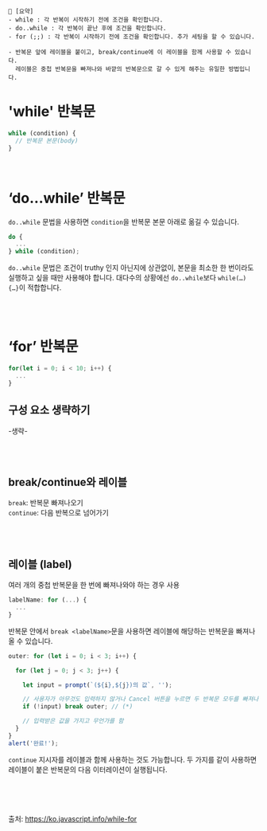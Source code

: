 ```
📍 [요약]
- while : 각 반복이 시작하기 전에 조건을 확인합니다.
- do..while : 각 반복이 끝난 후에 조건을 확인합니다.
- for (;;) : 각 반복이 시작하기 전에 조건을 확인합니다. 추가 세팅을 할 수 있습니다.

- 반복문 앞에 레이블을 붙이고, break/continue에 이 레이블을 함께 사용할 수 있습니다. 
  레이블은 중첩 반복문을 빠져나와 바깥의 반복문으로 갈 수 있게 해주는 유일한 방법입니다.
```

# 'while' 반복문
```js
while (condition) {
  // 반복문 본문(body)
}
```
<br/>

# ‘do…while’ 반복문
`do..while` 문법을 사용하면 `condition`을 반복문 본문 아래로 옮길 수 있습니다.
```js
do {
  ...
} while (condition);
```
`do..while` 문법은 조건이 truthy 인지 아닌지에 상관없이, 본문을 최소한 한 번이라도 실행하고 싶을 때만 사용해야 합니다. 
대다수의 상황에선 `do..while`보다 `while(…) {…}`이 적합합니다.


<br/><br/>


# ‘for’ 반복문
```js
for(let i = 0; i < 10; i++) {
  ...
}
```

## 구성 요소 생략하기
-생략-

<br/><br/>

## break/continue와 레이블
`break`: 반복문 빠져나오기   
`continue`: 다음 반복으로 넘어가기

<br/><br/>

## 레이블 (label)
여러 개의 중첩 반복문을 한 번에 빠져나와야 하는 경우 사용
```js
labelName: for (...) {
  ...
}
```
반복문 안에서 `break <labelName>`문을 사용하면 레이블에 해당하는 반복문을 빠져나올 수 있습니다.

```js
outer: for (let i = 0; i < 3; i++) {

  for (let j = 0; j < 3; j++) {

    let input = prompt(`(${i},${j})의 값`, '');

    // 사용자가 아무것도 입력하지 않거나 Cancel 버튼을 누르면 두 반복문 모두를 빠져나옵니다.
    if (!input) break outer; // (*)

    // 입력받은 값을 가지고 무언가를 함
  }
}
alert('완료!');
```
`continue` 지시자를 레이블과 함께 사용하는 것도 가능합니다. 두 가지를 같이 사용하면 레이블이 붙은 반복문의 다음 이터레이션이 실행됩니다.

<br/><br/><br/>

출처: https://ko.javascript.info/while-for

